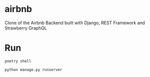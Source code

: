 # airbnb
Clone of the Airbnb Backend built with Django, REST Framework and Strawberry GraphQL

# Run
```shell
poetry shell
```

```shell
python manage.py runserver
```